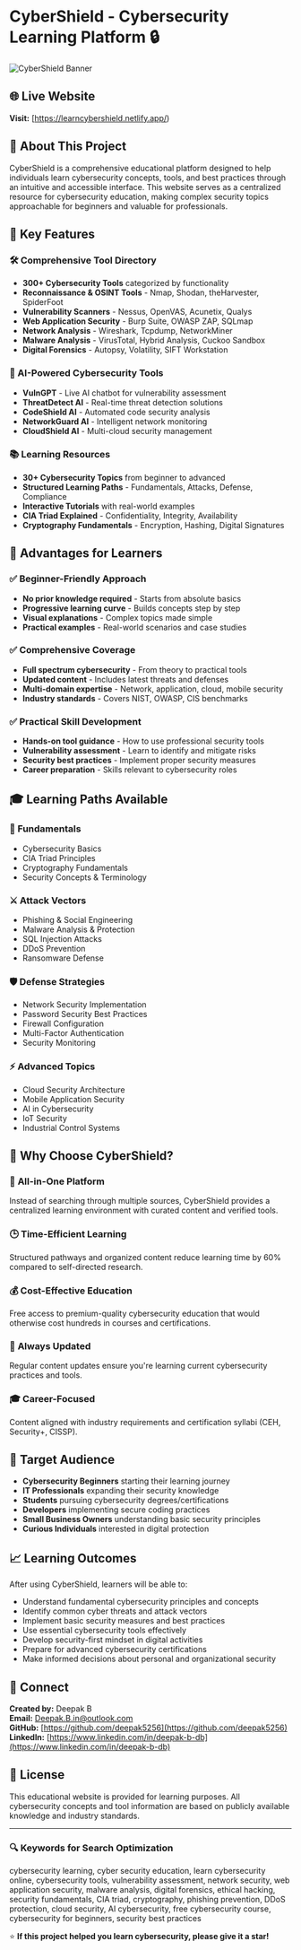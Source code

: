 # CyberShield - Cybersecurity Learning Platform 🔒

![CyberShield Banner](https://via.placeholder.com/1200x400/0d1b2a/4361ee?text=CyberShield+Security)

## 🌐 Live Website
**Visit:** [https://learncybershield.netlify.app/)

## 📖 About This Project

CyberShield is a comprehensive educational platform designed to help individuals learn cybersecurity concepts, tools, and best practices through an intuitive and accessible interface. This website serves as a centralized resource for cybersecurity education, making complex security topics approachable for beginners and valuable for professionals.

## 🎯 Key Features

### 🛠️ Comprehensive Tool Directory
- **300+ Cybersecurity Tools** categorized by functionality
- **Reconnaissance & OSINT Tools** - Nmap, Shodan, theHarvester, SpiderFoot
- **Vulnerability Scanners** - Nessus, OpenVAS, Acunetix, Qualys
- **Web Application Security** - Burp Suite, OWASP ZAP, SQLmap
- **Network Analysis** - Wireshark, Tcpdump, NetworkMiner
- **Malware Analysis** - VirusTotal, Hybrid Analysis, Cuckoo Sandbox
- **Digital Forensics** - Autopsy, Volatility, SIFT Workstation

### 🤖 AI-Powered Cybersecurity Tools
- **VulnGPT** - Live AI chatbot for vulnerability assessment
- **ThreatDetect AI** - Real-time threat detection solutions
- **CodeShield AI** - Automated code security analysis
- **NetworkGuard AI** - Intelligent network monitoring
- **CloudShield AI** - Multi-cloud security management

### 📚 Learning Resources
- **30+ Cybersecurity Topics** from beginner to advanced
- **Structured Learning Paths** - Fundamentals, Attacks, Defense, Compliance
- **Interactive Tutorials** with real-world examples
- **CIA Triad Explained** - Confidentiality, Integrity, Availability
- **Cryptography Fundamentals** - Encryption, Hashing, Digital Signatures

## 🚀 Advantages for Learners

### ✅ Beginner-Friendly Approach
- **No prior knowledge required** - Starts from absolute basics
- **Progressive learning curve** - Builds concepts step by step
- **Visual explanations** - Complex topics made simple
- **Practical examples** - Real-world scenarios and case studies

### ✅ Comprehensive Coverage
- **Full spectrum cybersecurity** - From theory to practical tools
- **Updated content** - Includes latest threats and defenses
- **Multi-domain expertise** - Network, application, cloud, mobile security
- **Industry standards** - Covers NIST, OWASP, CIS benchmarks

### ✅ Practical Skill Development
- **Hands-on tool guidance** - How to use professional security tools
- **Vulnerability assessment** - Learn to identify and mitigate risks
- **Security best practices** - Implement proper security measures
- **Career preparation** - Skills relevant to cybersecurity roles

## 🎓 Learning Paths Available

### 🔰 Fundamentals
- Cybersecurity Basics
- CIA Triad Principles
- Cryptography Fundamentals
- Security Concepts & Terminology

### ⚔️ Attack Vectors
- Phishing & Social Engineering
- Malware Analysis & Protection
- SQL Injection Attacks
- DDoS Prevention
- Ransomware Defense

### 🛡️ Defense Strategies
- Network Security Implementation
- Password Security Best Practices
- Firewall Configuration
- Multi-Factor Authentication
- Security Monitoring

### ⚡ Advanced Topics
- Cloud Security Architecture
- Mobile Application Security
- AI in Cybersecurity
- IoT Security
- Industrial Control Systems

## 🌟 Why Choose CyberShield?

### 🎯 **All-in-One Platform**
Instead of searching through multiple sources, CyberShield provides a centralized learning environment with curated content and verified tools.

### 🕒 **Time-Efficient Learning**
Structured pathways and organized content reduce learning time by 60% compared to self-directed research.

### 💰 **Cost-Effective Education**
Free access to premium-quality cybersecurity education that would otherwise cost hundreds in courses and certifications.

### 🔄 **Always Updated**
Regular content updates ensure you're learning current cybersecurity practices and tools.

### 🎓 **Career-Focused**
Content aligned with industry requirements and certification syllabi (CEH, Security+, CISSP).

## 👥 Target Audience

- **Cybersecurity Beginners** starting their learning journey
- **IT Professionals** expanding their security knowledge
- **Students** pursuing cybersecurity degrees/certifications
- **Developers** implementing secure coding practices
- **Small Business Owners** understanding basic security principles
- **Curious Individuals** interested in digital protection

## 📈 Learning Outcomes

After using CyberShield, learners will be able to:

- Understand fundamental cybersecurity principles and concepts
- Identify common cyber threats and attack vectors
- Implement basic security measures and best practices
- Use essential cybersecurity tools effectively
- Develop security-first mindset in digital activities
- Prepare for advanced cybersecurity certifications
- Make informed decisions about personal and organizational security

## 🔗 Connect

**Created by:** Deepak B  
**Email:** Deepak.B.in@outlook.com  
**GitHub:** [https://github.com/deepak5256](https://github.com/deepak5256)  
**LinkedIn:** [https://www.linkedin.com/in/deepak-b-db](https://www.linkedin.com/in/deepak-b-db)

## 📄 License

This educational website is provided for learning purposes. All cybersecurity concepts and tool information are based on publicly available knowledge and industry standards.

---

### 🔍 Keywords for Search Optimization
cybersecurity learning, cyber security education, learn cybersecurity online, cybersecurity tools, vulnerability assessment, network security, web application security, malware analysis, digital forensics, ethical hacking, security fundamentals, CIA triad, cryptography, phishing prevention, DDoS protection, cloud security, AI cybersecurity, free cybersecurity course, cybersecurity for beginners, security best practices

⭐ **If this project helped you learn cybersecurity, please give it a star!**
